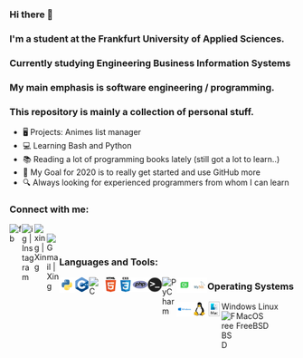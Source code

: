 ### Hi there 👋

### I'm a student at the Frankfurt University of Applied Sciences.
### Currently studying Engineering Business Information Systems
### My main emphasis is software engineering / programming.
### This repository is mainly a collection of personal stuff.

- 🖥 Projects: Animes list manager 
- 💻 Learning Bash and Python
- 📚 Reading a lot of programming books lately (still got a lot to learn..)
- 🔭 My Goal for 2020 is to really get started and use GitHub more
- 🔍 Always looking for experienced programmers from whom I can learn

### Connect with me:

[<img align="left" alt="fb" width="22px" src="https://cdn.jsdelivr.net/npm/simple-icons@3.6.0/icons/facebook.svg" />][Facebook]
[<img align="left" alt="ig | Instagram" width="22px" src="https://cdn.jsdelivr.net/npm/simple-icons@v3/icons/instagram.svg" />][instagram]
[<img align="left" alt="xing | Xing" width="22px" src="https://cdn.jsdelivr.net/npm/simple-icons@3.6.0/icons/xing.svg" />][Xing]
<br />
[<img align="left" alt="Gmail | Xing" width="22px" src="https://www.pngkey.com/png/full/15-150195_gmail-comments-google-mail-logo-black-and-white.png" />][GitHub]
<br />

### Languages and Tools:

[<img align="left" alt="Python" width="27px" src="https://raw.githubusercontent.com/github/explore/80688e429a7d4ef2fca1e82350fe8e3517d3494d/topics/python/python.png"/>][GitHub]
[<img align="left" alt="Cplusplus" width="26px" src="https://raw.githubusercontent.com/github/explore/80688e429a7d4ef2fca1e82350fe8e3517d3494d/topics/cpp/cpp.png"/>][GitHub]
[<img align="left" alt="C" width="25px" src="https://www.pngkit.com/png/full/101-1010012_c-programming-icon-c-programming-language-logo.png"/>][GitHub]
[<img align="left" alt="HTML5" width="26px" src="https://raw.githubusercontent.com/github/explore/80688e429a7d4ef2fca1e82350fe8e3517d3494d/topics/html/html.png"/>][GitHub]
[<img align="left" alt="CSS3" width="26px" src="https://raw.githubusercontent.com/github/explore/80688e429a7d4ef2fca1e82350fe8e3517d3494d/topics/css/css.png"/>][GitHub]
[<img align="left" alt="PHP" width="26px" src="https://raw.githubusercontent.com/github/explore/ccc16358ac4530c6a69b1b80c7223cd2744dea83/topics/php/php.png"/>][GitHub]
[<img align="left" alt="Bash" width="26px" src="https://raw.githubusercontent.com/github/explore/d92924b1d925bb134e308bd29c9de6c302ed3beb/topics/terminal/terminal.png"/>][GitHub]

[<img align="left" alt="PyCharm" width="26px" src="https://upload.wikimedia.org/wikipedia/commons/a/a1/PyCharm_Logo.svg"/>][GitHub]
[<img align="left" alt="QT" width="27px" src="https://raw.githubusercontent.com/github/explore/80688e429a7d4ef2fca1e82350fe8e3517d3494d/topics/qt/qt.png"/>][GitHub]
[<img align="left" alt="mysql" width="27px" src="https://raw.githubusercontent.com/github/explore/80688e429a7d4ef2fca1e82350fe8e3517d3494d/topics/mysql/mysql.png"/>][GitHub]

### Operating Systems
[<img align="left" alt="Windows" width="27px" src="https://raw.githubusercontent.com/github/explore/80688e429a7d4ef2fca1e82350fe8e3517d3494d/topics/windows/windows.png"/>][GitHub] Windows
[<img align="left" alt="Linux" width="26px" src="https://raw.githubusercontent.com/github/explore/80688e429a7d4ef2fca1e82350fe8e3517d3494d/topics/linux/linux.png"/>][GitHub] Linux
[<img align="left" alt="MacOS" width="26px" src="https://raw.githubusercontent.com/github/explore/80688e429a7d4ef2fca1e82350fe8e3517d3494d/topics/macos/macos.png"/>][GitHub] MacOS
[<img align="left" alt="FreeBSD" width="26px" src="https://seeklogo.com/images/F/freebsd-logo-542DF4765A-seeklogo.com.png"/>][GitHub] FreeBSD


[Facebook]: https://www.facebook.com/mertuzkn
[instagram]: https://www.instagram.com/mert_uzkn/
[Xing]: https://www.xing.com/profile/Mert_Uzeken
[GitHub]: https://github.com/MertUzeken/MertUzeken